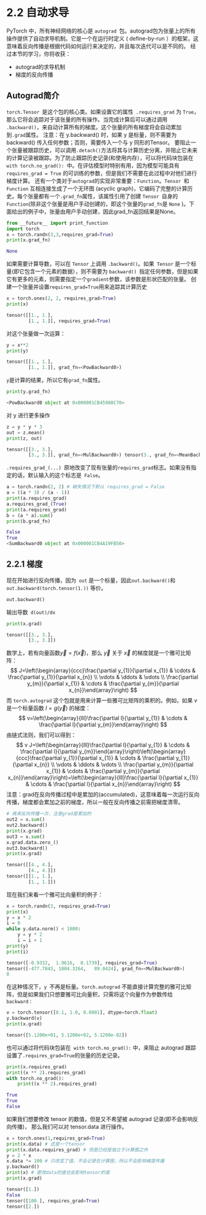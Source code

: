 # 2.2 自动求导
PyTorch 中，所有神经网络的核心是 `autograd `包。autograd包为张量上的所有操作提供了自动求导机制。它是一个在运行时定义 ( define-by-run ）的框架，这意味着反向传播是根据代码如何运行来决定的，并且每次迭代可以是不同的。
经过本节的学习，你将收获：
- autograd的求导机制
- 梯度的反向传播
## Autograd简介
`torch.Tensor `是这个包的核心类。如果设置它的属性` .requires_grad` 为 `True`，那么它将会追踪对于该张量的所有操作。当完成计算后可以通过调用` .backward()`，来自动计算所有的梯度。这个张量的所有梯度将会自动累加到`.grad`属性。
注意：在 y.backward() 时，如果 y 是标量，则不需要为 backward() 传入任何参数；否则，需要传入一个与 y 同形的Tensor。
要阻止一个张量被跟踪历史，可以调用` .detach() `方法将其与计算历史分离，并阻止它未来的计算记录被跟踪。为了防止跟踪历史记录(和使用内存），可以将代码块包装在 `with torch.no_grad(): `中。在评估模型时特别有用，因为模型可能具有 `requires_grad = True` 的可训练的参数，但是我们不需要在此过程中对他们进行梯度计算。
还有一个类对于`autograd`的实现非常重要：`Function`。`Tensor `和` Function` 互相连接生成了一个无环图 (acyclic graph)，它编码了完整的计算历史。每个张量都有一个` .grad_fn `属性，该属性引用了创建 `Tensor `自身的`Function`(除非这个张量是用户手动创建的，即这个张量的` grad_fn `是 `None` )。下面给出的例子中，张量由用户手动创建，因此grad_fn返回结果是None。
```python
from __future__ import print_function
import torch
x = torch.randn(3,3,requires_grad=True)
print(x.grad_fn)
```

```python
None
```
如果需要计算导数，可以在 `Tensor` 上调用 `.backward()`。如果` Tensor` 是一个标量(即它包含一个元素的数据），则不需要为 `backward() `指定任何参数，但是如果它有更多的元素，则需要指定一个` gradient `参数，该参数是形状匹配的张量。
创建一个张量并设置`requires_grad=True`用来追踪其计算历史
```python
x = torch.ones(2, 2, requires_grad=True)
print(x)
```

```python
tensor([[1., 1.],
        [1., 1.]], requires_grad=True)
```
对这个张量做一次运算：
```python
y = x**2
print(y)
```

```python
tensor([[1., 1.],
        [1., 1.]], grad_fn=<PowBackward0>)
```
`y`是计算的结果，所以它有`grad_fn`属性。
```python
print(y.grad_fn)
```

```python
<PowBackward0 object at 0x000001CB45988C70>
```
对 y 进行更多操作
```python
z = y * y * 3
out = z.mean()
print(z, out)
```

```python
tensor([[3., 3.],
        [3., 3.]], grad_fn=<MulBackward0>) tensor(3., grad_fn=<MeanBackward0>)
```
`.requires_grad_(...) `原地改变了现有张量的` requires_grad `标志。如果没有指定的话，默认输入的这个标志是` False`。
```python
a = torch.randn(2, 2) # 缺失情况下默认 requires_grad = False
a = ((a * 3) / (a - 1))
print(a.requires_grad)
a.requires_grad_(True)
print(a.requires_grad)
b = (a * a).sum()
print(b.grad_fn)
```

```python
False
True
<SumBackward0 object at 0x000001CB4A19FB50>
```
## 2.2.1 梯度
现在开始进行反向传播，因为` out` 是一个标量，因此` out.backward() `和` out.backward(torch.tensor(1.))` 等价。
```python
out.backward()
```
输出导数` d(out)/dx`
```python
print(x.grad)
```

```python
tensor([[3., 3.],
        [3., 3.]])
```
数学上，若有向量函数$\vec{y}=f(\vec{x})$，那么 $\vec{y}$ 关于 $\vec{x}$ 的梯度就是一个雅可比矩阵：
$$
J=\left(\begin{array}{ccc}\frac{\partial y_{1}}{\partial x_{1}} & \cdots & \frac{\partial y_{1}}{\partial x_{n}} \\ \vdots & \ddots & \vdots \\ \frac{\partial y_{m}}{\partial x_{1}} & \cdots & \frac{\partial y_{m}}{\partial x_{n}}\end{array}\right)
$$
而 `torch.autograd` 这个包就是用来计算一些雅可比矩阵的乘积的。例如，如果 $v$ 是一个标量函数 $l = g(\vec{y})$ 的梯度：
$$
v=\left(\begin{array}{lll}\frac{\partial l}{\partial y_{1}} & \cdots & \frac{\partial l}{\partial y_{m}}\end{array}\right)
$$
由链式法则，我们可以得到：
$$
v J=\left(\begin{array}{lll}\frac{\partial l}{\partial y_{1}} & \cdots & \frac{\partial l}{\partial y_{m}}\end{array}\right)\left(\begin{array}{ccc}\frac{\partial y_{1}}{\partial x_{1}} & \cdots & \frac{\partial y_{1}}{\partial x_{n}} \\ \vdots & \ddots & \vdots \\ \frac{\partial y_{m}}{\partial x_{1}} & \cdots & \frac{\partial y_{m}}{\partial x_{n}}\end{array}\right)=\left(\begin{array}{lll}\frac{\partial l}{\partial x_{1}} & \cdots & \frac{\partial l}{\partial x_{n}}\end{array}\right)
$$
注意：grad在反向传播过程中是累加的(accumulated)，这意味着每一次运行反向传播，梯度都会累加之前的梯度，所以一般在反向传播之前需把梯度清零。
```python
# 再来反向传播一次，注意grad是累加的
out2 = x.sum()
out2.backward()
print(x.grad)
out3 = x.sum()
x.grad.data.zero_()
out3.backward()
print(x.grad)
```

```python
tensor([[4., 4.],
        [4., 4.]])
tensor([[1., 1.],
        [1., 1.]])
```
现在我们来看一个雅可比向量积的例子：
```python
x = torch.randn(3, requires_grad=True)
print(x)
y = x * 2
i = 0
while y.data.norm() < 1000:
    y = y * 2
    i = i + 1
print(y)
print(i)
```

```python
tensor([-0.9332,  1.9616,  0.1739], requires_grad=True)
tensor([-477.7843, 1004.3264,   89.0424], grad_fn=<MulBackward0>)
8
```
在这种情况下，`y `不再是标量。`torch.autograd` 不能直接计算完整的雅可比矩阵，但是如果我们只想要雅可比向量积，只需将这个向量作为参数传给 `backward：`
```python
v = torch.tensor([0.1, 1.0, 0.0001], dtype=torch.float)
y.backward(v)
print(x.grad)
```

```python
tensor([5.1200e+01, 5.1200e+02, 5.1200e-02])
```
也可以通过将代码块包装在` with torch.no_grad():` 中，来阻止 autograd 跟踪设置了` .requires_grad=True `的张量的历史记录。
```python
print(x.requires_grad)
print((x ** 2).requires_grad)
with torch.no_grad():
    print((x ** 2).requires_grad)
```

```python
True
True
False
```
如果我们想要修改 tensor 的数值，但是又不希望被 autograd 记录(即不会影响反向传播)， 那么我们可以对 tensor.data 进行操作。
```python
x = torch.ones(1,requires_grad=True)
print(x.data) # 还是一个tensor
print(x.data.requires_grad) # 但是已经是独立于计算图之外
y = 2 * x
x.data *= 100 # 只改变了值，不会记录在计算图，所以不会影响梯度传播
y.backward()
print(x) # 更改data的值也会影响tensor的值 
print(x.grad)
```

```python
tensor([1.])
False
tensor([100.], requires_grad=True)
tensor([2.])
```


